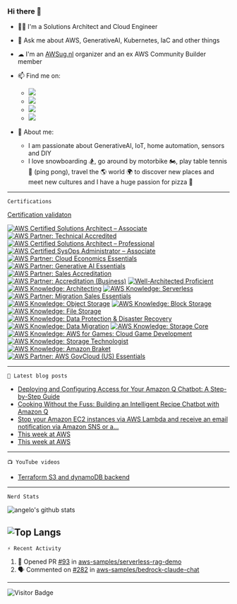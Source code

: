 ### Hi there 👋


- 👨‍💻 I'm a Solutions Architect and Cloud Engineer
- 💬 Ask me about AWS, GenerativeAI, Kubernetes, IaC and other things
- ☁ I'm an [AWSug.nl](https://awsug.nl/about/) organizer and an ex AWS Community Builder member 
- 📫 Find me on:
  - [<img src="https://img.shields.io/badge/LinkedIn-0077B5?style=for-the-badge&logo=linkedin&logoColor=white" />](https://www.linkedin.com/in/angelo-malatacca83/)
  - [<img src="https://img.shields.io/badge/Twitter-1DA1F2?style=for-the-badge&logo=twitter&logoColor=white" />](https://twitter.com/angelomalatacca)
  - [<img src="https://img.shields.io/badge/Medium-12100E?style=for-the-badge&logo=medium&logoColor=white" />](https://angelo-malatacca83.medium.com/)
  - [<img src="https://img.shields.io/badge/YouTube-FF0000?style=for-the-badge&logo=youtube&logoColor=white" />](https://www.youtube.com/channel/UCLJYNEST8v6CDYPzXTBQSpQ)

- 🙋 About me: 
  - I am passionate about GenerativeAI, IoT, home automation, sensors and DIY
  - I love snowboarding 🏂, go around by motorbike 🏍, play table tennis 🏓 (ping pong), travel the 🌎 world 🌍 to discover new places and meet new cultures and I have a huge passion for pizza 🍕


---
`Certifications`

[Certification validaton](https://www.credly.com/users/angelo-malatacca)

<!--START_SECTION:badges-->
[![AWS Certified Solutions Architect – Associate](https://images.credly.com/size/110x110/images/0e284c3f-5164-4b21-8660-0d84737941bc/image.png)](http://www.credly.com/badges/b28249f0-5a46-416c-842e-506a943fa503 "AWS Certified Solutions Architect – Associate")
[![AWS Partner: Technical Accredited](https://images.credly.com/size/110x110/images/a253b994-caa6-4dd1-bf0e-434dd012b1f6/image.png)](http://www.credly.com/badges/5d842c2c-9b89-4f4b-a578-6fd26c496e80 "AWS Partner: Technical Accredited")
[![AWS Certified Solutions Architect – Professional](https://images.credly.com/size/110x110/images/2d84e428-9078-49b6-a804-13c15383d0de/image.png)](http://www.credly.com/badges/10c9e091-c752-4c68-a3dc-c74255bf45be "AWS Certified Solutions Architect – Professional")
[![AWS Certified SysOps Administrator – Associate](https://images.credly.com/size/110x110/images/f0d3fbb9-bfa7-4017-9989-7bde8eaf42b1/image.png)](http://www.credly.com/badges/919f8411-e9af-42f9-be8c-d42dc4e65f00 "AWS Certified SysOps Administrator – Associate")
[![AWS Partner: Cloud Economics Essentials](https://images.credly.com/size/110x110/images/9dc6345e-db80-44de-bb44-0c78775e53fa/image.png)](http://www.credly.com/badges/d8e7b6e1-ff68-491c-91ef-5e74b79b3cb4 "AWS Partner: Cloud Economics Essentials")
[![AWS Partner: Generative AI Essentials](https://images.credly.com/size/110x110/images/145a5de8-7390-4d57-b4cb-a10e2f9394e2/image.png)](http://www.credly.com/badges/ae486224-24ea-4eac-953e-c31fe959f3d0 "AWS Partner: Generative AI Essentials")
[![AWS Partner: Sales Accreditation](https://images.credly.com/size/110x110/images/87df3ac8-1afb-4bdc-80ee-bef9f8cb65d6/image.png)](http://www.credly.com/badges/e7ac1836-7b97-44c6-a555-87bc95e3709e "AWS Partner: Sales Accreditation")
[![AWS Partner: Accreditation (Business)](https://images.credly.com/size/110x110/images/7b2c708c-a3e1-4c7f-985c-b6b62a5b1db8/image.png)](http://www.credly.com/badges/2ef8fd53-8246-4e1f-927e-334a078977a7 "AWS Partner: Accreditation (Business)")
[![Well-Architected Proficient](https://images.credly.com/size/110x110/images/b870667f-00a3-48d7-b988-9c02b441b883/image.png)](http://www.credly.com/badges/23338ea0-88b4-46b3-8157-5b0a4f8f7f4d "Well-Architected Proficient")
[![AWS Knowledge: Architecting](https://images.credly.com/size/110x110/images/519a6dba-f145-4c1a-85a2-1d173d6898d9/image.png)](http://www.credly.com/badges/febdbfc5-a324-4c65-aa51-20f784161656 "AWS Knowledge: Architecting")
[![AWS Knowledge: Serverless](https://images.credly.com/size/110x110/images/e07c6cc4-b737-4d7e-8ce8-66b6b7a60367/image.png)](http://www.credly.com/badges/737ae1e8-afec-4312-9b3a-cc86fd129bf3 "AWS Knowledge: Serverless")
[![AWS Partner: Migration Sales Essentials](https://images.credly.com/size/110x110/images/9d867250-0508-473b-a622-079edd01175f/image.png)](http://www.credly.com/badges/00b64849-62e6-4fcd-9289-461a4f4566b6 "AWS Partner: Migration Sales Essentials")
[![AWS Knowledge: Object Storage](https://images.credly.com/size/110x110/images/100511fc-a919-4c0c-b313-7f49b6d09ef6/image.png)](http://www.credly.com/badges/7c3d9d9c-f8ab-43e4-bf26-65ec2698a7a3 "AWS Knowledge: Object Storage")
[![AWS Knowledge: Block Storage](https://images.credly.com/size/110x110/images/bd6f25a2-b7ac-4b4c-ae4c-887864ba105e/image.png)](http://www.credly.com/badges/1bbaafd1-7b8b-4e0b-bcdf-649b3bb68df2 "AWS Knowledge: Block Storage")
[![AWS Knowledge: File Storage](https://images.credly.com/size/110x110/images/a894153e-1762-4870-83b9-150ff294d7fb/image.png)](http://www.credly.com/badges/32934d53-785d-4f34-b98e-ca1ed31d0390 "AWS Knowledge: File Storage")
[![AWS Knowledge: Data Protection & Disaster Recovery](https://images.credly.com/size/110x110/images/b8766b97-8362-4948-a08c-d4fbd2cda57c/image.png)](http://www.credly.com/badges/ce7b748c-81ee-408d-827c-714831a41843 "AWS Knowledge: Data Protection & Disaster Recovery")
[![AWS Knowledge: Data Migration](https://images.credly.com/size/110x110/images/d7c2b294-d08e-4795-a342-88fc34df7e01/image.png)](http://www.credly.com/badges/2e606e19-92a3-4e22-b28d-15f154696cb8 "AWS Knowledge: Data Migration")
[![AWS Knowledge: Storage Core](https://images.credly.com/size/110x110/images/4c6a3c3a-e1dd-46f7-bcaf-cc69b817042e/image.png)](http://www.credly.com/badges/0cabc19c-20a0-494a-a41b-30642ff42a0f "AWS Knowledge: Storage Core")
[![AWS Knowledge: AWS for Games: Cloud Game Development](https://images.credly.com/size/110x110/images/1e1e332c-cbe5-4358-9491-748cc5c5d15f/image.png)](http://www.credly.com/badges/ed357a54-85cb-484f-8563-384f39650a8a "AWS Knowledge: AWS for Games: Cloud Game Development")
[![AWS Knowledge: Storage Technologist](https://images.credly.com/size/110x110/images/526ad7ad-52f2-4922-9fa8-879fea71e286/image.png)](http://www.credly.com/badges/96fbdbb6-5036-459b-b796-4946ecc7282e "AWS Knowledge: Storage Technologist")
[![AWS Knowledge: Amazon Braket](https://images.credly.com/size/110x110/images/cb9ef1ba-f010-4a39-881b-65dce3e5df68/image.png)](http://www.credly.com/badges/d67c4d80-8663-4ce8-857d-492ef83a83e1 "AWS Knowledge: Amazon Braket")
[![AWS Partner: AWS GovCloud (US) Essentials](https://images.credly.com/size/110x110/images/927befe8-9e64-44af-80ba-f3b8cbd380d1/image.png)](http://www.credly.com/badges/a012b408-de6b-4525-a333-e090c12cd02e "AWS Partner: AWS GovCloud (US) Essentials")
<!--END_SECTION:badges-->

---
`📕 Latest blog posts`
<!-- BLOG-POST-LIST:START -->
- [Deploying and Configuring Access for Your Amazon Q Chatbot: A Step-by-Step Guide](https://angelo-malatacca83.medium.com/deploying-and-configuring-access-for-your-amazon-q-chatbot-a-step-by-step-guide-ada6b60396a6?source=rss-80236cd8348d------2)
- [Cooking Without the Fuss: Building an Intelligent Recipe Chatbot with Amazon Q](https://angelo-malatacca83.medium.com/cooking-without-the-fuss-building-an-intelligent-recipe-chatbot-with-amazon-q-e99b044e9d67?source=rss-80236cd8348d------2)
- [Stop your Amazon EC2 instances via AWS Lambda and receive an email notification via Amazon SNS or a…](https://angelo-malatacca83.medium.com/stop-your-amazon-ec2-instances-via-aws-lambda-and-receive-an-email-notification-via-amazon-sns-or-a-3689d920f94?source=rss-80236cd8348d------2)
- [This week at AWS](https://angelo-malatacca83.medium.com/this-week-at-aws-e786623e7352?source=rss-80236cd8348d------2)
- [This week at AWS](https://angelo-malatacca83.medium.com/this-week-at-aws-a38c76b9cbc1?source=rss-80236cd8348d------2)
<!-- BLOG-POST-LIST:END -->

---
`📺 YouTube videos`
<!-- YOUTUBE:START -->
- [Terraform S3 and dynamoDB backend](https://www.youtube.com/watch?v=hvamD0jatqU)
<!-- YOUTUBE:END -->

---
`Nerd Stats`

![angelo's github stats](https://github-readme-stats.vercel.app/api?username=angelo-malatacca&count_private=true&show_icons=true&theme=radical&hide_rank=false)

![Top Langs](https://github-readme-stats.vercel.app/api/top-langs/?username=angelo-malatacca&layout=compact&theme=vue-dark)
---
`⚡ Recent Activity`

<!--START_SECTION:activity-->
1. 💪 Opened PR [#93](https://github.com/aws-samples/serverless-rag-demo/pull/93) in [aws-samples/serverless-rag-demo](https://github.com/aws-samples/serverless-rag-demo)
2. 🗣 Commented on [#282](https://github.com/aws-samples/bedrock-claude-chat/pull/282#issuecomment-2082115758) in [aws-samples/bedrock-claude-chat](https://github.com/aws-samples/bedrock-claude-chat)
<!--END_SECTION:activity-->

---
<!-- 
[![Created Badge](https://badges.pufler.dev/created/angelo-malatacca/angelo-malatacca)](https://badges.pufler.dev)

[![Updated Badge](https://badges.pufler.dev/updated/angelo-malatacca/angelo-malatacca)](https://badges.pufler.dev)

[![Visits Badge](https://badges.pufler.dev/visits/angelo-malatacca/angelo-malatacca)](https://badges.pufler.dev)
-->

![Visitor Badge](https://visitor-badge.laobi.icu/badge?page_id=angelo-malatacca)

<!-- 
[![Readme Card](https://github-readme-stats.vercel.app/api/pin/?username=angelo-malatacca&repo=AWS-Utility-Scripts&theme=radical)](https://github.com/angelo-malatacca/AWS-Utility-Scripts)

https://github.com/codeSTACKr/awesome-github-profile-readme 
Icons:
https://github.com/alexandresanlim/Badges4-README.md-Profile/blob/master/README.md
https://gist.github.com/brennv/3e9a26308948f11d651f
-->
